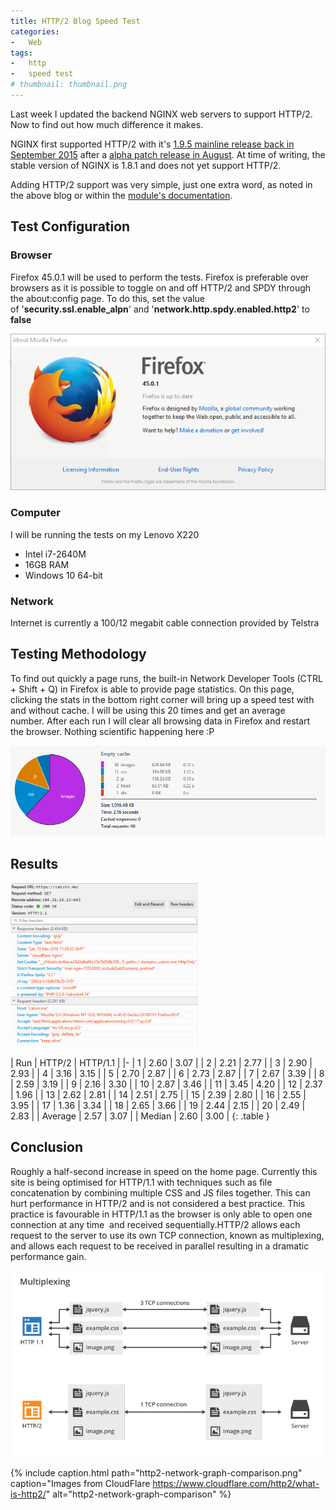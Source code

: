 ```yaml
---
title: HTTP/2 Blog Speed Test
categories:
-   Web
tags:
-   http
-   speed test
# thumbnail: thumbnail.png
---
```


Last week I updated the backend NGINX web servers to support HTTP/2. Now to find out how much difference it makes.

<!-- more -->

NGINX first supported HTTP/2 with it's [1.9.5 mainline release back in September 2015](https://www.nginx.com/blog/nginx-1-9-5/) after a [alpha patch release in August](https://www.nginx.com/blog/early-alpha-patch-http2/). At time of writing, the stable version of NGINX is 1.8.1 and does not yet support HTTP/2.

Adding HTTP/2 support was very simple, just one extra word, as noted in the above blog or within the [module's documentation](http://nginx.org/en/docs/http/ngx_http_v2_module.html).

## Test Configuration

### Browser

Firefox 45.0.1 will be used to perform the tests. Firefox is preferable over browsers as it is possible to toggle on and off HTTP/2 and SPDY through the about:config page. To do this, set the value of '**security.ssl.enable_alpn**' and '**network.http.spdy.enabled.http2**' to **false**

[![FF](ff.png)](ff.png)

### Computer

I will be running the tests on my Lenovo X220

*   Intel i7-2640M
*   16GB RAM
*   Windows 10 64-bit

### Network

Internet is currently a 100/12 megabit cable connection provided by Telstra

## Testing Methodology

To find out quickly a page runs, the built-in Network Developer Tools (CTRL + Shift + Q) in Firefox is able to provide page statistics. On this page, clicking the stats in the bottom right corner will bring up a speed test with and without cache. I will be using this 20 times and get an average number. After each run I will clear all browsing data in Firefox and restart the browser. Nothing scientific happening here :P

[![http2 speed](http2-speed.png)](http2-speed.png)

## Results

![http1 header](http1-header-300x262.png)

| Run | HTTP/2 | HTTP/1.1 |
|-
| 1 | 2.60 | 3.07 |
| 2 | 2.21 | 2.77 |
| 3 | 2.90 | 2.93 |
| 4 | 3.16 | 3.15 |
| 5 | 2.70 | 2.87 |
| 6 | 2.73 | 2.87 |
| 7 | 2.67 | 3.39 |
| 8 | 2.59 | 3.19 |
| 9 | 2.16 | 3.30 |
| 10 | 2.87 | 3.46 |
| 11 | 3.45 | 4.20 |
| 12 | 2.37 | 1.96 |
| 13 | 2.62 | 2.81 |
| 14 | 2.51 | 2.75 |
| 15 | 2.39 | 2.80 |
| 16 | 2.55 | 3.95 |
| 17 | 1.36 | 3.34 |
| 18 | 2.65 | 3.66 |
| 19 | 2.44 | 2.15 |
| 20 | 2.49 | 2.83 |
| Average | 2.57 | 3.07 |
| Median | 2.60 | 3.00 |
{: .table }

## Conclusion

Roughly a half-second increase in speed on the home page. Currently this site is being optimised for HTTP/1.1 with techniques such as file concatenation by combining multiple CSS and JS files together. This can hurt performance in HTTP/2 and is not considered a best practice. This practice is favourable in HTTP/1.1 as the browser is only able to open one connection at any time  and received sequentially.HTTP/2 allows each request to the server to use its own TCP connection, known as multiplexing, and allows each request to be received in parallel resulting in a dramatic performance gain.

[![http2-multiplexing](http2-multiplexing.png)](http2-multiplexing.png)

{% include caption.html path="http2-network-graph-comparison.png" caption="Images from CloudFlare https://www.cloudflare.com/http2/what-is-http2/" alt="http2-network-graph-comparison" %}
